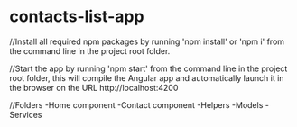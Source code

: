 # contacts-list-app


//Install all required npm packages by running 'npm install' or 'npm i' from the command line in the project root folder.

//Start the app by running 'npm start' from the command line in the project root folder, this will compile the Angular app and automatically launch it in the browser on the URL http://localhost:4200

//Folders
-Home component
-Contact component
-Helpers
-Models
-Services

